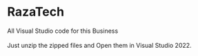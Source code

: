 # RazaTech
All Visual Studio code for this Business
<br><br>
Just unzip the zipped files and Open them in Visual Studio 2022.
